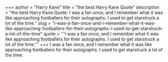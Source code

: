 +++
author = "Harry Kane"
title = "the best Harry Kane Quote"
description = "the best Harry Kane Quote: I was a fan once, and I remember what it was like approaching footballers for their autographs. I used to get starstruck a lot of the time."
slug = "i-was-a-fan-once-and-i-remember-what-it-was-like-approaching-footballers-for-their-autographs-i-used-to-get-starstruck-a-lot-of-the-time"
quote = '''I was a fan once, and I remember what it was like approaching footballers for their autographs. I used to get starstruck a lot of the time.'''
+++
I was a fan once, and I remember what it was like approaching footballers for their autographs. I used to get starstruck a lot of the time.
